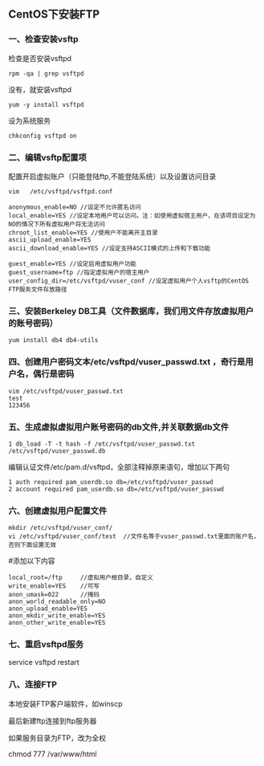 ## CentOS下安装FTP 

### 一、检查安装vsftp

检查是否安装vsftpd

```
rpm -qa | grep vsftpd
```

没有，就安装vsftpd

```
yum -y install vsftpd
```

设为系统服务

```
chkconfig vsftpd on 
```

### 二、编辑vsftp配置项

配置开启虚拟账户（只能登陆ftp,不能登陆系统）以及设置访问目录　　　　

```
vim   /etc/vsftpd/vsftpd.conf

anonymous_enable=NO //设定不允许匿名访问
local_enable=YES //设定本地用户可以访问。注：如使用虚拟宿主用户，在该项目设定为NO的情况下所有虚拟用户将无法访问
chroot_list_enable=YES //使用户不能离开主目录
ascii_upload_enable=YES
ascii_download_enable=YES //设定支持ASCII模式的上传和下载功能

guest_enable=YES //设定启用虚拟用户功能
guest_username=ftp //指定虚拟用户的宿主用户
user_config_dir=/etc/vsftpd/vuser_conf //设定虚拟用户个人vsftp的CentOS FTP服务文件存放路径
```

### 三、安装Berkeley DB工具（文件数据库，我们用文件存放虚拟用户的账号密码）

```
yum install db4 db4-utils
```

### 四、创建用户密码文本/etc/vsftpd/vuser_passwd.txt ，奇行是用户名，偶行是密码

```
vim /etc/vsftpd/vuser_passwd.txt
test
123456
```

### 五、生成虚拟虚拟用户账号密码的db文件,并关联数据db文件

```
1 db_load -T -t hash -f /etc/vsftpd/vuser_passwd.txt /etc/vsftpd/vuser_passwd.db
```

编辑认证文件/etc/pam.d/vsftpd，全部注释掉原来语句，增加以下两句

```
1 auth required pam_userdb.so db=/etc/vsftpd/vuser_passwd
2 account required pam_userdb.so db=/etc/vsftpd/vuser_passwd
```

### 六、创建虚拟用户配置文件

```
mkdir /etc/vsftpd/vuser_conf/
vi /etc/vsftpd/vuser_conf/test  //文件名等于vuser_passwd.txt里面的账户名，否则下面设置无效
```

#添加以下内容

```
local_root=/ftp     //虚拟用户根目录，自定义
write_enable=YES    //可写
anon_umask=022      //掩码
anon_world_readable_only=NO
anon_upload_enable=YES
anon_mkdir_write_enable=YES
anon_other_write_enable=YES
```

### 七、重启vsftpd服务

service vsftpd restart

### 八、连接FTP

本地安装FTP客户端软件，如winscp

最后新建ftp连接到ftp服务器



如果服务目录为FTP，改为全权

chmod 777 /var/www/html